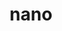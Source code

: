 ---
title: "nano"
layout: cache
categories: [package, v0.23.1]
meta: {"compilers": ["gcc@=10.2.1"], "num_specs": 1, "num_specs_by_stack": {"developer-tools-manylinux2014": 1, "root": 1}, "oss": ["centos7"], "platforms": ["linux"], "stacks": ["developer-tools-manylinux2014", "root"], "targets": ["x86_64_v3"], "versions": ["8.2"]}
spec_details: [{"compiler": "gcc@=10.2.1", "hash": "rcgef2jrz3m4an4aku46re33p2ybfkwn", "os": "centos7", "platform": "linux", "size": "-", "stacks": ["developer-tools-manylinux2014", "root"], "tarball": "https://binaries.spack.io/v0.23.1/build_cache/linux-centos7-x86_64_v3/gcc-10.2.1/nano-8.2/linux-centos7-x86_64_v3-gcc-10.2.1-nano-8.2-rcgef2jrz3m4an4aku46re33p2ybfkwn.spack", "target": "x86_64_v3", "variants": ["build_system=autotools"], "versions": ["8.2"]}]
---